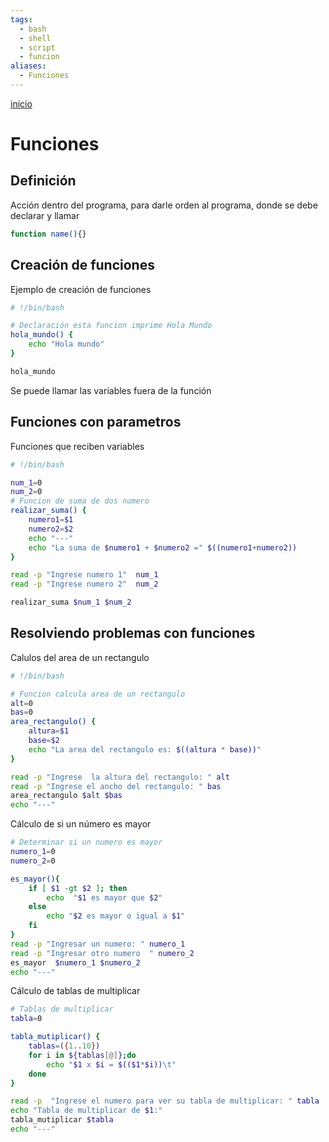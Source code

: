 ```yaml
---
tags:
  - bash
  - shell
  - script
  - funcion
aliases:
  - Funciones
---
```


[inicio](../../README.md)
# Funciones

## Definición
Acción dentro del programa, para darle orden al programa, donde se debe declarar y llamar
```bash
function name(){}
```

## Creación de funciones
Ejemplo de creación de funciones
```bash
# !/bin/bash

# Declaración esta funcion imprime Hola Mundo
hola_mundo() {
    echo "Hola mundo"    
}

hola_mundo
```

Se puede llamar las variables fuera de la función

## Funciones con parametros
Funciones que reciben variables
```bash
# !/bin/bash

num_1=0
num_2=0
# Funcion de suma de dos numero
realizar_suma() {
    numero1=$1
    numero2=$2
    echo "---"
    echo "La suma de $numero1 + $numero2 =" $((numero1+numero2)) 
}

read -p "Ingrese numero 1"  num_1
read -p "Ingrese numero 2"  num_2

realizar_suma $num_1 $num_2
```

## Resolviendo problemas con funciones
Calulos del area de un rectangulo
```bash
# !/bin/bash

# Funcion calcula area de un rectangulo
alt=0
bas=0
area_rectangulo() {
    altura=$1
    base=$2
    echo "La area del rectangulo es: $((altura * base))"
}

read -p "Ingrese  la altura del rectangulo: " alt
read -p "Ingrese el ancho del rectangulo: " bas
area_rectangulo $alt $bas
echo "---"
```

Cálculo de si un número es mayor
```bash
# Determinar si un numero es mayor
numero_1=0
numero_2=0

es_mayor(){
    if [ $1 -gt $2 ]; then
        echo  "$1 es mayor que $2"
    else
        echo "$2 es mayor o igual a $1"
    fi
}
read -p "Ingresar un numero: " numero_1
read -p "Ingresar otro numero  " numero_2  
es_mayor  $numero_1 $numero_2
echo "---"
```

Cálculo de tablas de multiplicar
```bash
# Tablas de multiplicar
tabla=0

tabla_mutiplicar() {
    tablas=({1..10})
    for i in ${tablas[@]};do
        echo "$1 x $i = $(($1*$i))\t"
    done 
}

read -p  "Ingrese el numero para ver su tabla de multiplicar: " tabla
echo "Tabla de multiplicar de $1:"
tabla_mutiplicar $tabla
echo "---"
```
